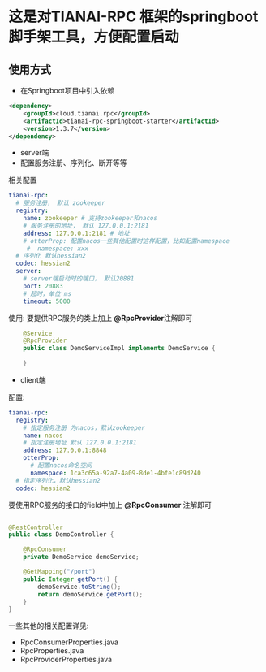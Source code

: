 # 这是对**TIANAI-RPC** 框架的**springboot**脚手架工具，方便配置启动

## 使用方式

- 在Springboot项目中引入依赖

```xml
<dependency>
    <groupId>cloud.tianai.rpc</groupId>
    <artifactId>tianai-rpc-springboot-starter</artifactId>
    <version>1.3.7</version>
</dependency>
```

- server端
- 配置服务注册、序列化、断开等等

相关配置
```yaml
tianai-rpc:
  # 服务注册， 默认 zookeeper
  registry: 
    name: zookeeper # 支持zookeeper和nacos
    # 服务注册的地址， 默认 127.0.0.1:2181
    address: 127.0.0.1:2181 # 地址
    # otterProp: 配置nacos一些其他配置时这样配置，比如配置namespace 
     #  namespace: xxx
  # 序列化 默认hessian2
  codec: hessian2
  server:
    # server端启动时的端口， 默认20881
    port: 20883
    # 超时，单位 ms
    timeout: 5000
```
使用: 
要提供RPC服务的类上加上 **@RpcProvider**注解即可
```java
    @Service
    @RpcProvider
    public class DemoServiceImpl implements DemoService {
        
    }
```

- client端

配置:
```yaml
tianai-rpc:
  registry: 
    # 指定服务注册 为nacos，默认zookeeper
    name: nacos
    # 指定注册地址 默认 127.0.0.1:2181
    address: 127.0.0.1:8848
    otterProp:
      # 配置nacos命名空间
      namespace: 1ca3c65a-92a7-4a09-8de1-4bfe1c89d240
  # 指定序列化，默认hessian2
  codec: hessian2

```

要使用RPC服务的接口的field中加上 **@RpcConsumer** 注解即可
```java

@RestController
public class DemoController {

    @RpcConsumer
    private DemoService demoService;

    @GetMapping("/port")
    public Integer getPort() {
        demoService.toString();
        return demoService.getPort();
    }
}
```

一些其他的相关配置详见:

- RpcConsumerProperties.java
- RpcProperties.java
- RpcProviderProperties.java


